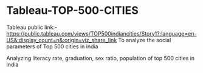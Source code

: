 # Tableau-TOP-500-CITIES
Tableau public link:-https://public.tableau.com/views/TOP500indiancities/Story1?:language=en-US&:display_count=n&:origin=viz_share_link
To analyze the social parameters of Top 500 cities in india



Analyzing literacy rate, graduation, sex ratio, population of top 500 cities in India
